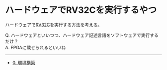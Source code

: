 ハードウェアでRV32Cを実行するやつ
=================================

ハードウェアで[RV32C](https://mikecat.github.io/asm15/rvasm.html)を実行する方法を考える。

Q. ハードウェアといいつつ、ハードウェア記述言語をソフトウェアで実行するだけ？  
A. FPGAに載せられるといいね

---

* [0. 環境構築](00_setup/)
